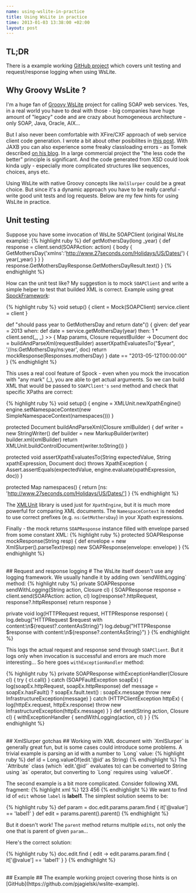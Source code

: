 ```yaml
--- 
name: using-wslite-in-practice
title: Using WsLite in practice
time: 2013-01-03 13:38:00 +02:00
layout: post
---
```


## TL;DR ##
There is a example working [GitHub project](https://github.com/pjagielski/wslite-example) which covers unit testing and request/response logging when using WsLite.

## Why Groovy WsLite ? ##
I'm a huge fan of [Groovy WsLite](https://github.com/jwagenleitner/groovy-wslite) project for calling SOAP web services. Yes, in a real world you have to deal with those - big companies have huge amount of "legacy" code and are crazy about homogeneous architecture - only SOAP, Java, Oracle, AIX... 

But I also never been comfortable with XFire/CXF approach of web service client code generation. I wrote a bit about other posibilites in [this post](http://jagielu.com/2010/09/16/virtual-esb-application-integration). With JAXB you can also experience some freaky classloading errors - as Tomek described [on his blog](http://refaktor.blogspot.com/2012/09/classloader-problem-with-java-7-and.html). In a large commercial project the "the less code the better" principle is significant. And the code generated from XSD could look kinda ugly - especially more complicated structures like sequences, choices, anys etc.

Using WsLite with native Groovy concepts like `XmlSlurper` could be a great choice. But since it's a dynamic approach you have to be really careful - write good unit tests and log requests. Below are my few hints for using WsLite in practice.

## Unit testing ##
Suppose you have some invocation of WsLite SOAPClient (original WsLite example):
{% highlight ruby %}
def getMothersDay(long _year) {
    def response = client.send(SOAPAction: action) {
       body {
           GetMothersDay('xmlns':'http://www.27seconds.com/Holidays/US/Dates/') {
              year(_year)
           }
       }
    }
    response.GetMothersDayResponse.GetMothersDayResult.text()
}
{% endhighlight %}

How can the unit test like? My suggestion is to mock `SOAPClient` and write a simple helper to test that builded XML is correct. Example using great [SpockFramework](http://code.google.com/p/spock/): 

{% highlight ruby %}
void setup() {
   client = Mock(SOAPClient)
   service.client = client
}

def "should pass year to GetMothersDay and return date"() {
  given:
      def year = 2013
  when:
      def date = service.getMothersDay(year)
  then:
      1 * client.send(_, _) >> { Map params, Closure requestBuilder ->
            Document doc = buildAndParseXml(requestBuilder)
            assertXpathEvaluatesTo("$year", '//ns:GetMothersDay/ns:year', doc)
            return mockResponse(Responses.mothersDay)
      }
      date == "2013-05-12T00:00:00"
}
{% endhighlight %}

This uses a real cool feature of Spock - even when you mock the invocation with "any mark" (_), you are able to get actual arguments. So we can build XML that would be passed to `SOAPClient's` `send` method and check that specific XPaths are correct:

{% highlight ruby %}
void setup() {
    engine = XMLUnit.newXpathEngine()
    engine.setNamespaceContext(new SimpleNamespaceContext(namespaces()))
}

protected Document buildAndParseXml(Closure xmlBuilder) {
    def writer = new StringWriter()
    def builder = new MarkupBuilder(writer)
    builder.xml(xmlBuilder)
    return XMLUnit.buildControlDocument(writer.toString())
}

protected void assertXpathEvaluatesTo(String expectedValue,
                                      String xpathExpression, Document doc) throws XpathException {
    Assert.assertEquals(expectedValue,
            engine.evaluate(xpathExpression, doc))
}

protected Map namespaces() {
    return [ns: 'http://www.27seconds.com/Holidays/US/Dates/']
}
{% endhighlight %}

The [XMLUnit](http://xmlunit.sourceforge.net/) library is used just for `XpathEngine`, but it is much more powerful for comparing XML documents. The `NamespaceContext` is needed to use correct prefixes (e.g. `ns:GetMothersDay`) in your Xpath expressions.

Finally - the mock returns `SOAPResponse` instance filled with envelope parsed from some constant XML:
{% highlight ruby %}
protected SOAPResponse mockResponse(String resp) {
    def envelope = new XmlSlurper().parseText(resp)
    new SOAPResponse(envelope: envelope)
}
{% endhighlight %}
<div>&nbsp;</div>
## Request and response logging #
The WsLite itself doesn't use any logging framework. We usually handle it by adding own `sendWithLogging` method:
{% highlight ruby %}
private SOAPResponse sendWithLogging(String action, Closure cl) {
    SOAPResponse response = client.send(SOAPAction: action, cl)
    log(response?.httpRequest, response?.httpResponse)
    return response
}

private void log(HTTPRequest request, HTTPResponse response) {
    log.debug("HTTPRequest $request with content:\n${request?.contentAsString}")
    log.debug("HTTPResponse $response with content:\n${response?.contentAsString}")
}
{% endhighlight %}

This logs the actual request and response send through `SOAPClient`. 
But it logs only when invocation is successful and errors are much more interesting... So here goes `withExceptionHandler` method:

{% highlight ruby %}
private SOAPResponse withExceptionHandler(Closure cl) {
    try {
        cl.call()
    } catch (SOAPFaultException soapEx) {
        log(soapEx.httpRequest, soapEx.httpResponse)
        def message = soapEx.hasFault() ? soapEx.fault.text() : soapEx.message
        throw new InfrastructureException(message)
    } catch (HTTPClientException httpEx) {
        log(httpEx.request, httpEx.response)
        throw new InfrastructureException(httpEx.message)
    }
}
def send(String action, Closure cl) {
    withExceptionHandler {
        sendWithLogging(action, cl)
    }
}
{% endhighlight %}
<div>&nbsp;</div>
## XmlSlurper gotchas ##
Working with XML document with `XmlSlurper` is generally great fun, but is some cases could introduce some problems.
A trivial example is parsing an id with a number to `Long` value:
{% highlight ruby %}
def id = Long.valueOf(edit.'@id' as String)
{% endhighlight %}
The `Attribute` class (which `edit.'@id'` evaluates to) can be converted to String using `as` operator, but converting to `Long` requires using `valueOf`.

The second example is a bit more complicated. Consider following XML fragment:
{% highlight xml %}
<edit id="3">
   <params>
      <param value="label1" name="label"/>
      <param value="2" name="param2"/>
   </params>
   <value>123</value>
</edit>
<edit id="6">
   <params>
      <param value="label2" name="label"/>
      <param value="2" name="param2"/>
   </params>
   <value>456</value>
</edit>
{% endhighlight %}
We want to find id of `edit` whose `label` is **label1**. The simplest solution seems to be:

{% highlight ruby %}
def param = doc.edit.params.param.find { it['@value'] == 'label1' }
def edit = params.parent().parent()
{% endhighlight %}

But it doesn't work! The `parent` method returns multiple `edits`, not only the one that is parent of given `param`... 

Here's the correct solution:

{% highlight ruby %}
doc.edit.find { edit ->
    edit.params.param.find { it['@value'] == 'label1' }
}
{% endhighlight %}
<div>&nbsp;</div>
## Example ##
The example working project covering those hints is on [GitHub](https://github.com/pjagielski/wslite-example).
